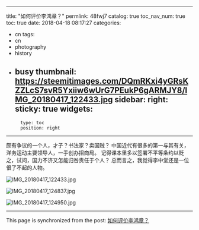 
---
title: "如何评价李鸿章？"
permlink: 48fwj7
catalog: true
toc_nav_num: true
toc: true
date: 2018-04-18 08:17:27
categories:
- cn
tags:
- cn
- photography
- history
- busy
thumbnail: https://steemitimages.com/DQmRKxi4yGRsKZZLcS7svR5Yxiiw6wUrG7PEukP6gARMJY8/IMG_20180417_122433.jpg
sidebar:
    right:
        sticky: true
widgets:
    -
        type: toc
        position: right
---


颇有争议的一个人，才子？书法家？卖国贼？
中国近代有很多的第一与其有关，洋务运动主要领导人，一手创办招商局。
记得课本里多以签署不平等条约以贬之，试问，国力不济又怎能归咎责任于个人？
总而言之，我觉得李中堂还是一位很了不起的人物。

![IMG_20180417_122433.jpg](https://steemitimages.com/DQmRKxi4yGRsKZZLcS7svR5Yxiiw6wUrG7PEukP6gARMJY8/IMG_20180417_122433.jpg)

![IMG_20180417_124837.jpg](https://steemitimages.com/DQmSpePYRFfXg6EK8BM77hNcMV7gRx8GSnfGBSCCGbGGYsA/IMG_20180417_124837.jpg)

![IMG_20180417_124950.jpg](https://steemitimages.com/DQmYA1mx1eRwr1tapjow7q8KqtJvJpS7TUyDX1CMeGKDwQ5/IMG_20180417_124950.jpg)

- - -

This page is synchronized from the post: [如何评价李鸿章？](https://steemit.com/@andrewma/48fwj7)
